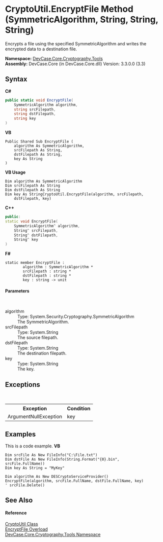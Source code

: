 # CryptoUtil.EncryptFile Method (SymmetricAlgorithm, String, String, String)
 

Encrypts a file using the specified SymmetricAlgorithm and writes the encrypted data to a destination file.

**Namespace:**&nbsp;<a href="N_DevCase_Core_Cryptography_Tools">DevCase.Core.Cryptography.Tools</a><br />**Assembly:**&nbsp;DevCase.Core (in DevCase.Core.dll) Version: 3.3.0.0 (3.3)

## Syntax

**C#**<br />
``` C#
public static void EncryptFile(
	SymmetricAlgorithm algorithm,
	string srcFilepath,
	string dstFilepath,
	string key
)
```

**VB**<br />
``` VB
Public Shared Sub EncryptFile ( 
	algorithm As SymmetricAlgorithm,
	srcFilepath As String,
	dstFilepath As String,
	key As String
)
```

**VB Usage**<br />
``` VB Usage
Dim algorithm As SymmetricAlgorithm
Dim srcFilepath As String
Dim dstFilepath As String
Dim key As StringCryptoUtil.EncryptFile(algorithm, srcFilepath, 
	dstFilepath, key)
```

**C++**<br />
``` C++
public:
static void EncryptFile(
	SymmetricAlgorithm^ algorithm, 
	String^ srcFilepath, 
	String^ dstFilepath, 
	String^ key
)
```

**F#**<br />
``` F#
static member EncryptFile : 
        algorithm : SymmetricAlgorithm * 
        srcFilepath : string * 
        dstFilepath : string * 
        key : string -> unit 

```


#### Parameters
&nbsp;<dl><dt>algorithm</dt><dd>Type: System.Security.Cryptography.SymmetricAlgorithm<br />The SymmetricAlgorithm.</dd><dt>srcFilepath</dt><dd>Type: System.String<br />The source filepath.</dd><dt>dstFilepath</dt><dd>Type: System.String<br />The destination filepath.</dd><dt>key</dt><dd>Type: System.String<br />The key.</dd></dl>

## Exceptions
&nbsp;<table><tr><th>Exception</th><th>Condition</th></tr><tr><td>ArgumentNullException</td><td>key</td></tr></table>

## Examples
This is a code example. 
**VB**<br />
``` VB
Dim srcFile As New FileInfo("C:\File.txt")
Dim dstFile As New FileInfo(String.Format("{0}.bin", srcFile.FullName))
Dim key As String = "MyKey"

Dim algorithm As New DESCryptoServiceProvider()
EncryptFile(algorithm, srcFile.FullName, dstFile.FullName, key)
' srcFile.Delete()
```


## See Also


#### Reference
<a href="T_DevCase_Core_Cryptography_Tools_CryptoUtil">CryptoUtil Class</a><br /><a href="Overload_DevCase_Core_Cryptography_Tools_CryptoUtil_EncryptFile">EncryptFile Overload</a><br /><a href="N_DevCase_Core_Cryptography_Tools">DevCase.Core.Cryptography.Tools Namespace</a><br />